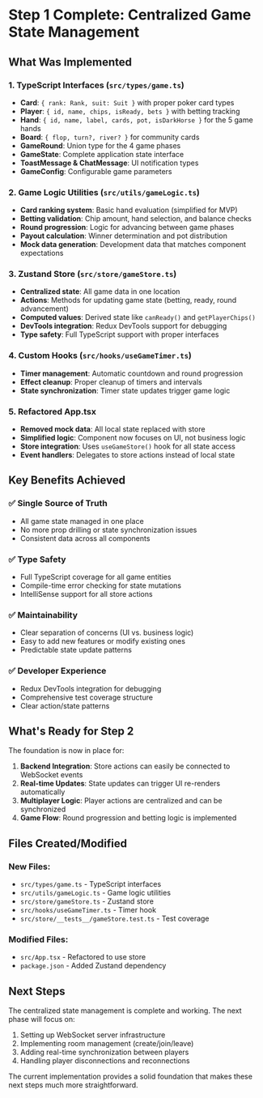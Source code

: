 # Step 1 Complete: Centralized Game State Management

## What Was Implemented

### 1. TypeScript Interfaces (`src/types/game.ts`)
- **Card**: `{ rank: Rank, suit: Suit }` with proper poker card types
- **Player**: `{ id, name, chips, isReady, bets }` with betting tracking
- **Hand**: `{ id, name, label, cards, pot, isDarkHorse }` for the 5 game hands
- **Board**: `{ flop, turn?, river? }` for community cards
- **GameRound**: Union type for the 4 game phases
- **GameState**: Complete application state interface
- **ToastMessage & ChatMessage**: UI notification types
- **GameConfig**: Configurable game parameters

### 2. Game Logic Utilities (`src/utils/gameLogic.ts`)
- **Card ranking system**: Basic hand evaluation (simplified for MVP)
- **Betting validation**: Chip amount, hand selection, and balance checks
- **Round progression**: Logic for advancing between game phases
- **Payout calculation**: Winner determination and pot distribution
- **Mock data generation**: Development data that matches component expectations

### 3. Zustand Store (`src/store/gameStore.ts`)
- **Centralized state**: All game data in one location
- **Actions**: Methods for updating game state (betting, ready, round advancement)
- **Computed values**: Derived state like `canReady()` and `getPlayerChips()`
- **DevTools integration**: Redux DevTools support for debugging
- **Type safety**: Full TypeScript support with proper interfaces

### 4. Custom Hooks (`src/hooks/useGameTimer.ts`)
- **Timer management**: Automatic countdown and round progression
- **Effect cleanup**: Proper cleanup of timers and intervals
- **State synchronization**: Timer state updates trigger game logic

### 5. Refactored App.tsx
- **Removed mock data**: All local state replaced with store
- **Simplified logic**: Component now focuses on UI, not business logic
- **Store integration**: Uses `useGameStore()` hook for all state access
- **Event handlers**: Delegates to store actions instead of local state

## Key Benefits Achieved

### ✅ **Single Source of Truth**
- All game state managed in one place
- No more prop drilling or state synchronization issues
- Consistent data across all components

### ✅ **Type Safety**
- Full TypeScript coverage for all game entities
- Compile-time error checking for state mutations
- IntelliSense support for all store actions

### ✅ **Maintainability**
- Clear separation of concerns (UI vs. business logic)
- Easy to add new features or modify existing ones
- Predictable state update patterns

### ✅ **Developer Experience**
- Redux DevTools integration for debugging
- Comprehensive test coverage structure
- Clear action/state patterns

## What's Ready for Step 2

The foundation is now in place for:
1. **Backend Integration**: Store actions can easily be connected to WebSocket events
2. **Real-time Updates**: State updates can trigger UI re-renders automatically
3. **Multiplayer Logic**: Player actions are centralized and can be synchronized
4. **Game Flow**: Round progression and betting logic is implemented

## Files Created/Modified

### New Files:
- `src/types/game.ts` - TypeScript interfaces
- `src/utils/gameLogic.ts` - Game logic utilities
- `src/store/gameStore.ts` - Zustand store
- `src/hooks/useGameTimer.ts` - Timer hook
- `src/store/__tests__/gameStore.test.ts` - Test coverage

### Modified Files:
- `src/App.tsx` - Refactored to use store
- `package.json` - Added Zustand dependency

## Next Steps

The centralized state management is complete and working. The next phase will focus on:
1. Setting up WebSocket server infrastructure
2. Implementing room management (create/join/leave)
3. Adding real-time synchronization between players
4. Handling player disconnections and reconnections

The current implementation provides a solid foundation that makes these next steps much more straightforward.
